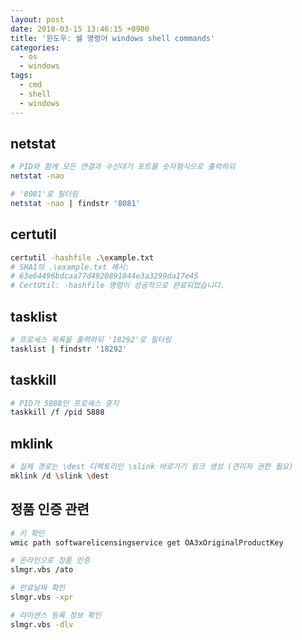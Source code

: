```yaml
---
layout: post
date: 2018-03-15 13:46:15 +0900
title: '윈도우: 쉘 명령어 windows shell commands'
categories:
  - os
  - windows
tags:
  - cmd
  - shell
  - windows
---
```



## netstat

```bash
# PID와 함께 모든 연결과 수신대기 포트를 숫자형식으로 출력하되
netstat -nao

# '8081'로 필터링
netstat -nao | findstr '8081'
```

## certutil

```bash
certutil -hashfile .\example.txt
# SHA1의 .\example.txt 해시:
# 63e64496bdcaa77d4920891844e3a3299da17e45
# CertUtil: -hashfile 명령이 성공적으로 완료되었습니다.
```

## tasklist

```bash
# 프로세스 목록을 출력하되 '18292'로 필터링
tasklist | findstr '18292'
```

## taskkill

```bash
# PID가 5888인 프로세스 중지
taskkill /f /pid 5888
```

## mklink

```bash
# 실제 경로는 \dest 디렉토리인 \slink 바로가기 링크 생성 (관리자 권한 필요)
mklink /d \slink \dest
```

## 정품 인증 관련

```bash
# 키 확인
wmic path softwarelicensingservice get OA3xOriginalProductKey

# 온라인으로 정품 인증
slmgr.vbs /ato

# 만료날짜 확인
slmgr.vbs -xpr

# 라이센스 등록 정보 확인
slmgr.vbs -dlv
```
